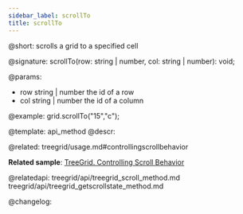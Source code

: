 ```yaml
---
sidebar_label: scrollTo
title: scrollTo
---          
```


@short: scrolls a grid to a specified cell

@signature: scrollTo(row: string | number, col: string | number): void;

@params:
- row 	string | number 	the id of a row
- col 	string | number 	the id of a column

@example:
grid.scrollTo("15","c");


@template: api_method
@descr:

@related: treegrid/usage.md#controllingscrollbehavior

**Related sample**: [TreeGrid. Controlling Scroll Behavior](https://snippet.dhtmlx.com/kxytdnvi)

@relatedapi: treegrid/api/treegrid_scroll_method.md
treegrid/api/treegrid_getscrollstate_method.md

@changelog:


